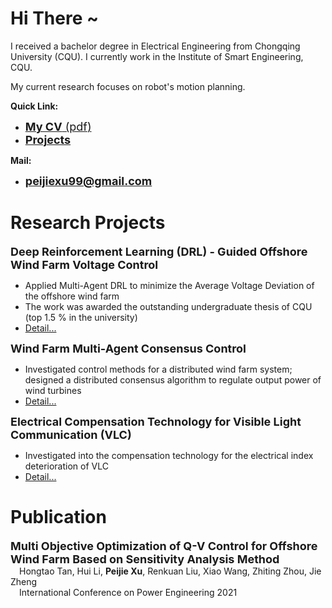 <script>
var _hmt = _hmt || [];
(function() {
  var hm = document.createElement("script");
  hm.src = "https://hm.baidu.com/hm.js?7b209b2fdcb7fe3b26b9d3bfdaef9479";
  var s = document.getElementsByTagName("script")[0]; 
  s.parentNode.insertBefore(hm, s);
})();
</script>

# Hi There ~

I received a bachelor degree in Electrical Engineering from Chongqing University (CQU). I currently work in the Institute of Smart Engineering, CQU.
  
My current research focuses on robot's motion planning. 

**Quick Link:**
* <a href="CV_ECE_Xu,Peijei.pdf" target="Peijie Xu's CV" ><font size=4> <b>My CV</b> (pdf)</font></a>
* <a href="Projects_Details/Projects_index.html"> <font size=4> <b>Projects</b></font> </a>

**Mail:** 
* <font size=4> <b>peijiexu99@gmail.com</b></font> 
  
  
# Research Projects

<font size=4> <b>Deep Reinforcement Learning (DRL) - Guided Offshore Wind Farm Voltage Control</b> </font>  

* Applied Multi-Agent DRL to minimize the Average Voltage Deviation of the offshore wind farm
* The work was awarded the outstanding undergraduate thesis of CQU (top 1.5 % in the university)
* [Detail...](Projects_Details/1_underguaduate_thesis.html)
  
<font size=4> <b>Wind Farm Multi-Agent Consensus Control</b> </font>  

* Investigated control methods for a distributed wind farm system; designed a distributed consensus algorithm to regulate output power of wind turbines
* [Detail...](Projects_Details/2_consensus_control.html)
  
<font size=4> <b>Electrical Compensation Technology for Visible Light Communication (VLC)</b></font>  

* Investigated into the compensation technology for the electrical index deterioration of VLC
* [Detail...](Projects_Details/3_VLC.html)
  
# Publication

<font size=4> <b>Multi Objective Optimization of Q-V Control for Offshore Wind Farm Based on Sensitivity Analysis Method</b></font>  
&emsp;Hongtao Tan, Hui Li, **Peijie Xu**, Renkuan Liu, Xiao Wang, Zhiting Zhou, Jie Zheng  
&emsp;International Conference on Power Engineering 2021

